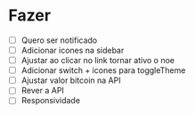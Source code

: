 # Fazer

- [ ] Quero ser notificado
- [ ] Adicionar icones na sidebar
- [ ] Ajustar ao clicar no link tornar ativo o noe
- [ ] Adicionar switch + icones para toggleTheme
- [ ] Ajustar valor bitcoin na API
- [ ] Rever a API
- [ ] Responsividade
